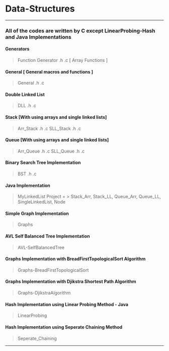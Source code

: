 # Data-Structures



<hr>


### All of the codes are written by C except LinearProbing-Hash and Java Implementations

#### Generators   
  > Function Generator .h .c [ Array Functions ]

#### General [ General macros and functions ]
  > General .h .c 

#### Double Linked List 
  > DLL .h .c

#### Stack [With using arrays and single linked lists]
  > Arr_Stack .h .c 
  > SLL_Stack .h .c 

#### Queue [With using arrays and single linked lists]
  > Arr_Queue  .h .c 
  > SLL_Queue  .h .c

#### Binary Search Tree Implementation
  > BST .h .c

#### Java Implementation
  > MyLinkedList Project = > Stack_Arr, Stack_LL, Queue_Arr, Queue_LL, SingleLinkedList, Node

#### Simple Graph Implementation
  > Graphs 

####  AVL Self Balanced Tree Implementation
  > AVL-SelfBalancedTree 

#### Graphs Implementation with BreadFirstTopologicalSort Algorithm
  > Graphs-BreadFirstTopologicalSort 

#### Graphs Implementation with Djikstra Shortest Path Algorithm
  > Graphs-DjikstraAlgorithm   

#### Hash Implementation using Linear Probing Method - Java
> LinearProbing   

#### Hash Implementation using Seperate Chaining Method
> Seperate_Chaining 




<hr>



